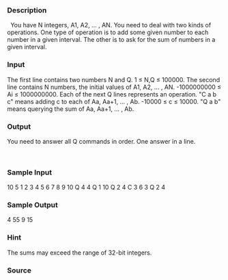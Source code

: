 
### Description
 
You have N integers, A1, A2, ... , AN. You need to deal with two kinds of operations. One type of operation is to add some given number to each number in a given interval. The other is to ask for the sum of numbers in a given interval. 



### Input

The first line contains two numbers N and Q. 1 ≤ N,Q ≤ 100000. 
The second line contains N numbers, the initial values of A1, A2, ... , AN. -1000000000 ≤ Ai ≤ 1000000000. 
Each of the next Q lines represents an operation. 
"C a b c" means adding c to each of Aa, Aa+1, ... , Ab. -10000 ≤ c ≤ 10000. 
"Q a b" means querying the sum of Aa, Aa+1, ... , Ab. 



### Output

You need to answer all Q commands in order. One answer in a line. 


 
### Sample Input
10 5
1 2 3 4 5 6 7 8 9 10
Q 4 4
Q 1 10
Q 2 4
C 3 6 3
Q 2 4

### Sample Output
4
55
9
15

### Hint
The sums may exceed the range of 32-bit integers. 

### Source
